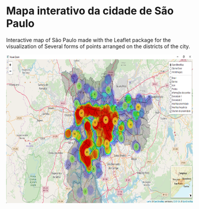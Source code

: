 # Mapa interativo da cidade de São Paulo

Interactive map of São Paulo made with the Leaflet package for the visualization of Several forms of points arranged on the districts of the city.

<img align="center" width="800" height="400" src="https://github.com/WOLFurriell/interactive_map_SP/blob/master/map_ex1.png">

